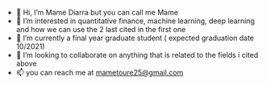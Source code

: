 - 👋 Hi, I’m Mame Diarra but you can call me Mame
- 👀 I’m interested in quantitative finance, machine learning, deep learning and how we can use the 2 last cited in the first one 
- 🌱 I’m currently a final year graduate student ( expected graduation date 10/2021)
- 💞️ I’m looking to collaborate on anything that is related to the fields i cited above
- 📫 you can reach me at mametoure25@gmail.com
<!---
arradiat/arradiat is a ✨ special ✨ repository because its `README.md` (this file) appears on your GitHub profile.
You can click the Preview link to take a look at your changes.
--->
